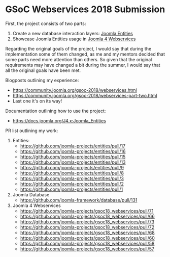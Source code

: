 GSoC Webservices 2018 Submission
====================

First, the project consists of two parts:
1. Create a new database interaction layers: [Joomla Entities](https://github.com/joomla-projects/entities)
2. Showcase Joomla Entities usage in [Joomla 4 Webservices](https://github.com/joomla-projects/gsoc18_webservices)

Regarding the original goals of the project, I would say that during the implementation some of them changed, as me and my mentors decided that some parts need more attention than others. So given that the original requirements may have changed a bit during the summer, I would say that all the original goals have been met.

Blogposts outlining my experience:

* https://community.joomla.org/gsoc-2018/webservices.html
* https://community.joomla.org/gsoc-2018/webservices-part-two.html
* Last one it's on its way! 
	
Documentation outlining how to use the project:

* https://docs.joomla.org/J4.x:Joomla_Entities

PR list outlining my work:
1. Entities:
	* https://github.com/joomla-projects/entities/pull/17
	* https://github.com/joomla-projects/entities/pull/16	
	* https://github.com/joomla-projects/entities/pull/15
	* https://github.com/joomla-projects/entities/pull/13
	* https://github.com/joomla-projects/entities/pull/9
	* https://github.com/joomla-projects/entities/pull/8
	* https://github.com/joomla-projects/entities/pull/3
	* https://github.com/joomla-projects/entities/pull/2
	* https://github.com/joomla-projects/entities/pull/1
2. Joomla Database
	* https://github.com/joomla-framework/database/pull/131
3. Joomla 4 Webservices
	* https://github.com/joomla-projects/gsoc18_webservices/pull/71
	* https://github.com/joomla-projects/gsoc18_webservices/pull/66
	* https://github.com/joomla-projects/gsoc18_webservices/pull/73
	* https://github.com/joomla-projects/gsoc18_webservices/pull/72
	* https://github.com/joomla-projects/gsoc18_webservices/pull/68
	* https://github.com/joomla-projects/gsoc18_webservices/pull/60
	* https://github.com/joomla-projects/gsoc18_webservices/pull/58
	* https://github.com/joomla-projects/gsoc18_webservices/pull/57
